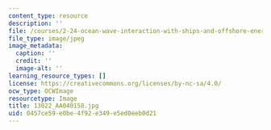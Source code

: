 ```yaml
---
content_type: resource
description: ''
file: /courses/2-24-ocean-wave-interaction-with-ships-and-offshore-energy-systems-13-022-spring-2002/0457ce59e0be4f92e349e5ed0eeb0d21_13022_AA040158.jpg
file_type: image/jpeg
image_metadata:
  caption: ''
  credit: ''
  image-alt: ''
learning_resource_types: []
license: https://creativecommons.org/licenses/by-nc-sa/4.0/
ocw_type: OCWImage
resourcetype: Image
title: 13022_AA040158.jpg
uid: 0457ce59-e0be-4f92-e349-e5ed0eeb0d21
---
```

